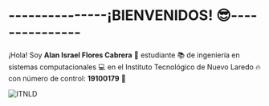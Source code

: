 # ---------------¡BIENVENIDOS! :sunglasses:---------------
¡Hola! Soy **Alan Israel Flores Cabrera** 🥳 estudiante 📚 de ingeniería en sistemas computacionales 💻 en el Instituto Tecnológico de Nuevo Laredo 🔥 con número de control: **19100179** 🔢

![ITNLD](https://encrypted-tbn0.gstatic.com/images?q=tbn:ANd9GcSPqx4FffwoZtWWMczryThhpgr0z6UDzvU0e7gsh388UizgT_3NZzvuN7d56Sqd3PHjCEY&usqp=CAU)   
